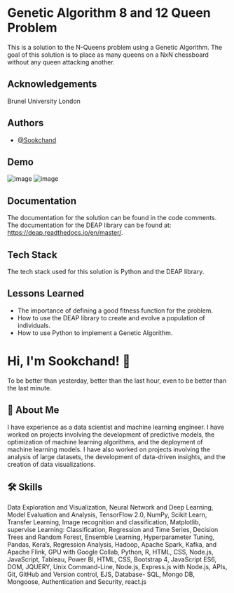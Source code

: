 
# Genetic Algorithm 8 and 12 Queen Problem

This is a solution to the N-Queens problem using a Genetic Algorithm. The goal of this solution is to place as many queens on a NxN chessboard without any queen attacking another.


## Acknowledgements
Brunel University London

## Authors

- [@Sookchand](https://github.com/Sookchand)


## Demo

![image](https://user-images.githubusercontent.com/34344439/210067343-39d07424-e05f-415d-b235-9b3ee731fbd4.png)
![image](https://user-images.githubusercontent.com/34344439/210067466-aa7ce72d-c7c1-4653-821f-538235af40e2.png)

## Documentation

The documentation for the solution can be found in the code comments. The documentation for the DEAP library can be found at: https://deap.readthedocs.io/en/master/.


## Tech Stack

The tech stack used for this solution is Python and the DEAP library.

## Lessons Learned

- The importance of defining a good fitness function for the problem.
- How to use the DEAP library to create and evolve a population of individuals.
- How to use Python to implement a Genetic Algorithm.
# Hi, I'm Sookchand! 👋

To be better than yesterday, better than the last hour, even to be better than the last
minute.
## 🚀 About Me
I have experience as a data scientist and machine learning engineer. I have worked on
projects involving the development of predictive models, the optimization of machine
learning algorithms, and the deployment of machine learning models. I have also worked on
projects involving the analysis of large datasets, the development of data-driven insights,
and the creation of data visualizations.
## 🛠 Skills
Data Exploration and Visualization, Neural Network and Deep Learning, Model Evaluation
and Analysis, TensorFlow 2.0, NumPy, Scikit Learn, Transfer Learning, Image recognition and
classification, Matplotlib, supervise Learning: Classification, Regression and Time Series,
Decision Trees and Random Forest, Ensemble Learning, Hyperparameter Tuning, Pandas,
Kera’s, Regression Analysis, Hadoop, Apache Spark, Kafka, and Apache Flink, GPU with
Google Collab, Python, R, HTML, CSS, Node.js, JavaScript, Tableau, Power BI, HTML, CSS,
Bootstrap 4, JavaScript ES6, DOM, JQUERY, Unix Command-Line, Node.js, Express.js with Node.js,
APIs, Git, GitHub and Version control, EJS, Database- SQL, Mongo DB, Mongoose, Authentication and
Security, react.js
